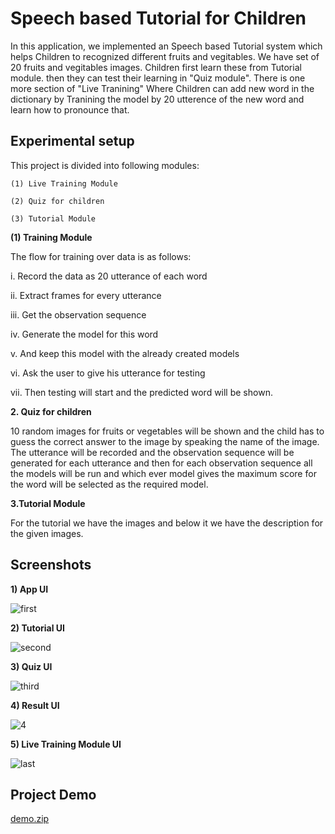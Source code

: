 
# Speech based Tutorial for Children

In this application, we implemented an Speech based Tutorial system which helps Children to recognized different fruits and vegitables.
We have set of 20 fruits and vegitables images. Children first learn these from Tutorial module. then they can test their learning in "Quiz module".
There is one more section of "Live Tranining" Where Children can add new word in the dictionary by Tranining the model by 20 utterence of the new word 
and learn how to pronounce that. 


## Experimental setup

This project is divided into following modules:

    (1) Live Training Module

    (2) Quiz for children

    (3) Tutorial Module



**(1) Training Module**

The flow for training over data is as follows:

  i.   Record the data as 20 utterance of each word

  ii.  Extract frames for every utterance

  iii. Get the observation sequence

  iv.  Generate the model for this word

  v.   And keep this model with the already created models

  vi.  Ask the user to  give his utterance for testing
 
  vii. Then testing will start and the predicted word will be shown.



**2. Quiz for children**

10 random images for fruits or vegetables will be shown and the child has to guess the correct 
answer to the image by speaking the name of the image. 
The utterance will be recorded and the observation sequence will be generated for each utterance and then for each observation sequence 
all the models will be run and which ever model  gives the maximum score  for the word will be selected as the required model.



**3.Tutorial Module**

For the tutorial  we have the images and below it we have the description for the given images.

## Screenshots

**1) App UI**

![first](https://user-images.githubusercontent.com/37476399/189272243-b664ad21-85f3-4e72-a30e-3605d0fc5078.PNG)

**2) Tutorial UI**

![second](https://user-images.githubusercontent.com/37476399/189272273-5af18b78-fbf5-4763-8792-d00d37a3d2a5.PNG)

**3) Quiz UI**

![third](https://user-images.githubusercontent.com/37476399/189272407-d5ec546a-7ab9-494c-ac74-546eb4c4f2c6.PNG)

**4) Result UI**

![4](https://user-images.githubusercontent.com/37476399/189272521-6283c5d8-36f9-4b2a-ad37-923d40852cfb.PNG)

**5) Live Training Module UI**

![last](https://user-images.githubusercontent.com/37476399/189272460-494e6b63-710c-4d01-87bd-6b28cfdcea9c.PNG)


## Project Demo

[demo.zip](https://github.com/dhruvil16/Speech-Based-Tutorial-For-Children/files/9532363/demo.zip)


